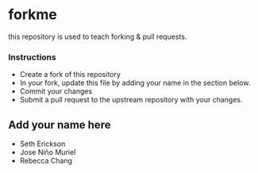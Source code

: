 # forkme
this repository is used to teach forking &amp; pull requests.

### Instructions

- Create a fork of this repository
- In your fork, update this file by adding your name in the section below.
- Commit your changes
- Submit a pull request to the upstream repository with your changes.

## Add your name here
- Seth Erickson
- Jose Niño Muriel
- Rebecca Chang
